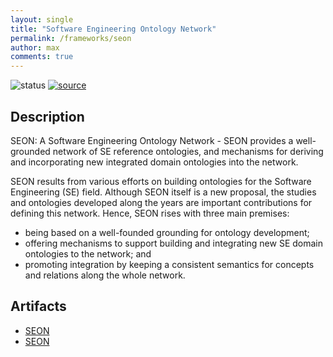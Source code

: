 ```yaml
---
layout: single
title: "Software Engineering Ontology Network"
permalink: /frameworks/seon
author: max
comments: true
---
```


![status](https://img.shields.io/badge/status-in%20queue-silver) [![source](https://img.shields.io/badge/source-online-green)](https://dev.nemo.inf.ufes.br/seon/)

## Description

SEON: A Software Engineering Ontology Network - SEON provides a well-grounded network of SE reference ontologies, and mechanisms for deriving and incorporating new integrated domain ontologies into the network.

SEON results from various efforts on building ontologies for the Software Engineering (SE) field. Although SEON itself is a new proposal, the studies and ontologies developed along the years are important contributions for defining this network. Hence, SEON rises with three main premises:

- being based on a well-founded grounding for ontology development;
- offering mechanisms to support building and integrating new SE domain ontologies to the network; and
- promoting integration by keeping a consistent semantics for concepts and relations along the whole network.

## Artifacts

* [SEON](https://nemo.inf.ufes.br/wp-content/uploads/2016/10/SEON_A-Software-Engineering-Ontology-Network-Ruy-et-al.-2016.pdf)
* [SEON](https://dev.nemo.inf.ufes.br/seon/)
